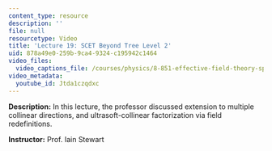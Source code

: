 ```yaml
---
content_type: resource
description: ''
file: null
resourcetype: Video
title: 'Lecture 19: SCET Beyond Tree Level 2'
uid: 878a49e0-259b-9ca4-9324-c195942c1464
video_files:
  video_captions_file: /courses/physics/8-851-effective-field-theory-spring-2013/video-lectures/lecture-19-scet-beyond-tree-level-2/Jtda1czqdxc.vtt
video_metadata:
  youtube_id: Jtda1czqdxc
---
```


**Description:** In this lecture, the professor discussed extension to multiple collinear directions, and ultrasoft-collinear factorization via field redefinitions.

**Instructor:** Prof. Iain Stewart